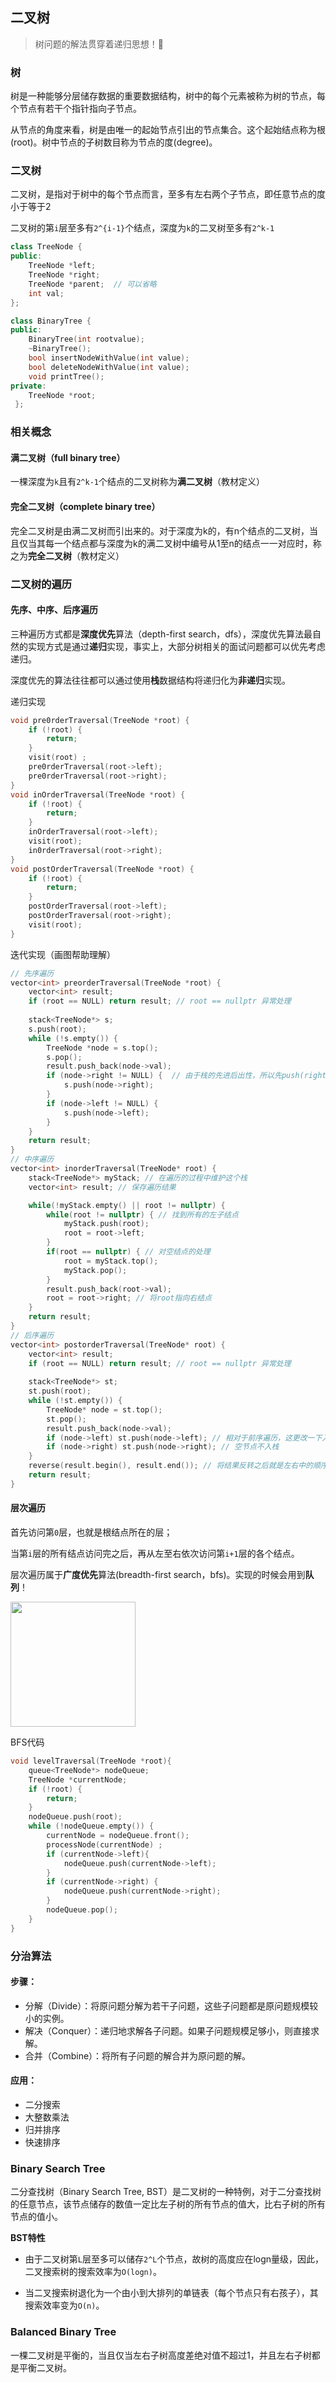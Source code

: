 ## 二叉树

> 树问题的解法贯穿着递归思想！🚀

### 树

树是一种能够分层储存数据的重要数据结构，树中的每个元素被称为树的节点，每个节点有若干个指针指向子节点。

从节点的角度来看，树是由唯一的起始节点引出的节点集合。这个起始结点称为根(root)。树中节点的子树数目称为节点的度(degree)。

### 二叉树

二叉树，是指对于树中的每个节点而言，至多有左右两个子节点，即任意节点的度小于等于2

二叉树的第`i`层至多有`2^{i-1}`个结点，深度为`k`的二叉树至多有`2^k-1`

```c++
class TreeNode {
public:
	TreeNode *left;
    TreeNode *right;
    TreeNode *parent;  // 可以省略
    int val;
};

class BinaryTree {
public:
	BinaryTree(int rootvalue);
    ~BinaryTree();
	bool insertNodeWithValue(int value);
    bool deleteNodeWithValue(int value);
    void printTree();
private:
	TreeNode *root;
 };
```

### 相关概念

#### 满二叉树（full binary tree）

一棵深度为`k`且有`2^k-1`个结点的二叉树称为**满二叉树**（教材定义）

#### 完全二叉树（complete binary tree）

完全二叉树是由满二叉树而引出来的。对于深度为k的，有n个结点的二叉树，当且仅当其每一个结点都与深度为k的满二叉树中编号从1至n的结点一一对应时，称之为**完全二叉树**（教材定义）

### 二叉树的遍历

#### 先序、中序、后序遍历

三种遍历方式都是**深度优先**算法（depth-first search，dfs），深度优先算法最自然的实现方式是通过**递归**实现，事实上，大部分树相关的面试问题都可以优先考虑递归。

深度优先的算法往往都可以通过使用**栈**数据结构将递归化为**非递归**实现。

递归实现

```c++
void pre0rderTraversal(TreeNode *root) {
    if (!root) {
    	return;
    }
	visit(root) ;
	pre0rderTraversal(root->left);
    pre0rderTraversal(root->right);
}
void inOrderTraversal(TreeNode *root) {
    if (!root) {
    	return;
    }
	inOrderTraversal(root->left);
    visit(root);
	in0rderTraversal(root->right);
}
void postOrderTraversal(TreeNode *root) {
    if (!root) {
    	return;
    }
	postOrderTraversal(root->left);
	postOrderTraversal(root->right);
    visit(root);
}
```

迭代实现（画图帮助理解）

```c++
// 先序遍历
vector<int> preorderTraversal(TreeNode *root) {
    vector<int> result;
    if (root == NULL) return result; // root == nullptr 异常处理
    
    stack<TreeNode*> s;
    s.push(root);
    while (!s.empty()) {
        TreeNode *node = s.top();
        s.pop();
        result.push_back(node->val);
        if (node->right != NULL) {  // 由于栈的先进后出性，所以先push(right)后push(left)
        	s.push(node->right);
        }
        if (node->left != NULL) {
        	s.push(node->left);
        }
    }
    return result;
}
// 中序遍历
vector<int> inorderTraversal(TreeNode* root) {
    stack<TreeNode*> myStack; // 在遍历的过程中维护这个栈
    vector<int> result; // 保存遍历结果

    while(!myStack.empty() || root != nullptr) {
        while(root != nullptr) { // 找到所有的左子结点
            myStack.push(root);
            root = root->left;
        }
        if(root == nullptr) { // 对空结点的处理
            root = myStack.top();
            myStack.pop();
        }
        result.push_back(root->val);
        root = root->right; // 将root指向右结点
    }
    return result;
}
// 后序遍历
vector<int> postorderTraversal(TreeNode* root) {
    vector<int> result;
    if (root == NULL) return result; // root == nullptr 异常处理
    
    stack<TreeNode*> st;
    st.push(root);
    while (!st.empty()) {
        TreeNode* node = st.top();
        st.pop();
        result.push_back(node->val);
        if (node->left) st.push(node->left); // 相对于前序遍历，这更改一下入栈顺序 （空节点不入栈）
        if (node->right) st.push(node->right); // 空节点不入栈
    }
    reverse(result.begin(), result.end()); // 将结果反转之后就是左右中的顺序了
    return result;
}
```

#### 层次遍历

首先访问第`0`层，也就是根结点所在的层；

当第`i`层的所有结点访问完之后，再从左至右依次访问第`i+1`层的各个结点。

层次遍历属于**广度优先**算法(breadth-first search，bfs)。实现的时候会用到**队列**！

<img src="images\bt1.png" height="200" weight="400" >

BFS代码

```c++
void levelTraversal(TreeNode *root){
    queue<TreeNode*> nodeQueue;
    TreeNode *currentNode;
    if (!root) {
    	return;
    }
    nodeQueue.push(root);
    while (!nodeQueue.empty()) {
        currentNode = nodeQueue.front();
        processNode(currentNode) ;
        if (currentNode->left){
        	nodeQueue.push(currentNode->left);
        }
        if (currentNode->right) {
        	nodeQueue.push(currentNode->right);
        }
        nodeQueue.pop();
    }
}
```

### 分治算法

#### 步骤：

- 分解（Divide）：将原问题分解为若干子问题，这些子问题都是原问题规模较小的实例。
- 解决（Conquer）：递归地求解各子问题。如果子问题规模足够小，则直接求解。
- 合并（Combine）：将所有子问题的解合并为原问题的解。

#### 应用：

- 二分搜索
- 大整数乘法
- 归并排序
- 快速排序

### Binary Search Tree

二分查找树（Binary Search Tree, BST）是二叉树的一种特例，对于二分查找树的任意节点，该节点储存的数值一定比左子树的所有节点的值大，比右子树的所有节点的值小。

**BST特性**

- 由于二叉树第`L`层至多可以储存`2^L`个节点，故树的高度应在logn量级，因此，二叉搜索树的搜索效率为`O(logn)`。

- 当二叉搜索树退化为一个由小到大排列的单链表（每个节点只有右孩子），其搜索效率变为`O(n)`。

### Balanced Binary Tree

一棵二叉树是平衡的，当且仅当左右子树高度差绝对值不超过1，并且左右子树都是平衡二叉树。

